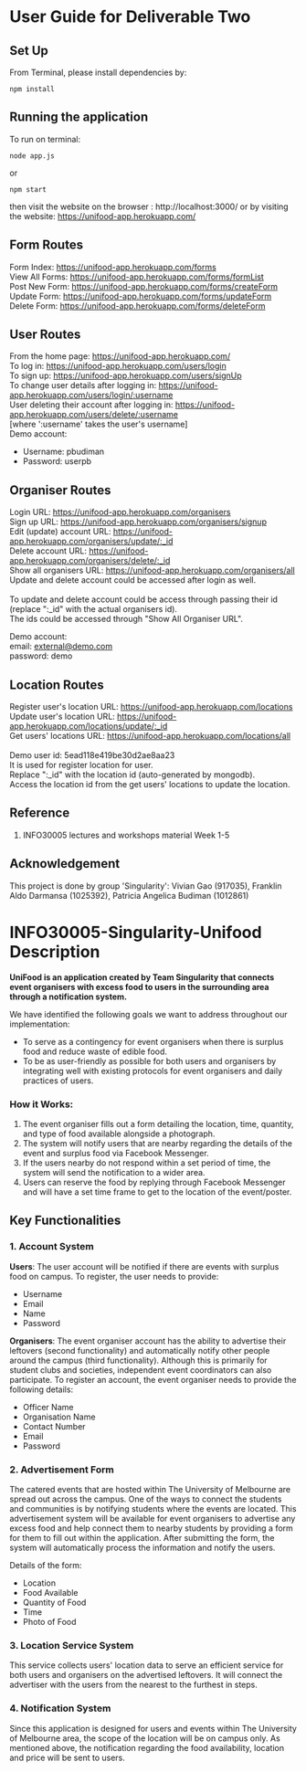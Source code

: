 # User Guide for Deliverable Two

## Set Up
From Terminal, please install dependencies by:
```
npm install
```

## Running the application
To run on terminal:
```
node app.js
```
or
```
npm start
```
then visit the website on the browser : http://localhost:3000/ or by visiting the website: https://unifood-app.herokuapp.com/

## Form Routes
Form Index: https://unifood-app.herokuapp.com/forms
<br>
View All Forms: https://unifood-app.herokuapp.com/forms/formList
<br>
Post New Form: https://unifood-app.herokuapp.com/forms/createForm
<br>
Update Form: https://unifood-app.herokuapp.com/forms/updateForm
<br>
Delete Form: https://unifood-app.herokuapp.com/forms/deleteForm


## User Routes
From the home page: https://unifood-app.herokuapp.com/
<br>
To log in: https://unifood-app.herokuapp.com/users/login
<br>
To sign up: https://unifood-app.herokuapp.com/users/signUp
<br>
To change user details after logging in: https://unifood-app.herokuapp.com/users/login/:username
<br>
User deleting their account after logging in: https://unifood-app.herokuapp.com/users/delete/:username 
<br>
  [where ':username' takes the user's username]
<br>
Demo account:
* Username: pbudiman
* Password: userpb

## Organiser Routes
Login URL: https://unifood-app.herokuapp.com/organisers
<br>
Sign up URL: https://unifood-app.herokuapp.com/organisers/signup
<br>
Edit (update) account URL: https://unifood-app.herokuapp.com/organisers/update/:_id
<br>
Delete account URL: https://unifood-app.herokuapp.com/organisers/delete/:_id
<br>
Show all organisers URL: https://unifood-app.herokuapp.com/organisers/all
<br>
Update and delete account could be accessed after login as well.
<br>
<br>
To update and delete account could be access through passing their id (replace ":_id" with the actual organisers id). 
<br>
The ids could be accessed through "Show All Organiser URL".

Demo account:
<br>
email: external@demo.com
<br>
password: demo

## Location Routes
Register user's location URL: https://unifood-app.herokuapp.com/locations
<br>
Update user's location URL: https://unifood-app.herokuapp.com/locations/update/:_id
<br>
Get users' locations URL: https://unifood-app.herokuapp.com/locations/all
<br>
<br>
Demo user id: 5ead118e419be30d2ae8aa23
<br>
It is used for register location for user.
<br>
Replace ":_id" with the location id (auto-generated by mongodb).
<br>
Access the location id from the get users' locations to update the location.

## Reference
1. INFO30005 lectures and workshops material Week 1-5

## Acknowledgement
This project is done by group 'Singularity': Vivian Gao (917035), Franklin Aldo Darmansa (1025392), Patricia Angelica Budiman (1012861)


# INFO30005-Singularity-Unifood Description

**UniFood is an application created by Team Singularity that connects event organisers with excess food to users in the surrounding area through a notification system.**

We have identified the following goals we want to address throughout our implementation:
* To serve as a contingency for event organisers when there is surplus food and reduce waste of edible food.
* To be as user-friendly as possible for both users and organisers by integrating well with existing protocols for event organisers and daily practices of users.

### How it Works:
1. The event organiser fills out a form detailing the location, time, quantity, and type of food available alongside a photograph.
2. The system will notify users that are nearby regarding the details of the event and surplus food via Facebook Messenger.
3. If the users nearby do not respond within a set period of time, the system will send the notification to a wider area.
4. Users can reserve the food by replying through Facebook Messenger and will have a set time frame to get to the location of the event/poster.

## Key Functionalities
### 1. Account System
**Users**: The user account will be notified if there are events with surplus food on campus. To register, the user needs to provide:
* Username
* Email
* Name
* Password

**Organisers**: The event organiser account has the ability to advertise their leftovers (second functionality) and automatically notify other people around the campus (third functionality). Although this is primarily for student clubs and societies, independent event coordinators can also participate. To register an account, the event organiser needs to provide the following details:
* Officer Name
* Organisation Name
* Contact Number
* Email
* Password

### 2. Advertisement Form
The catered events that are hosted within The University of Melbourne are spread out across the campus. One of the ways to connect the students and communities is by notifying students where the events are located. This advertisement system will be available for event organisers to advertise any excess food and help connect them to nearby students by providing a form for them to fill out within the application. After submitting the form, the system will automatically process the information and notify the users.

Details of the form:
* Location
* Food Available
* Quantity of Food
* Time
* Photo of Food

### 3. Location Service System
This service collects users' location data to serve an efficient service for both users and organisers on the advertised leftovers. It will connect the advertiser with the users from the nearest to the furthest in steps.

### 4. Notification System
Since this application is designed for users and events within The University of Melbourne area, the scope
of the location will be on campus only. As mentioned above, the notification regarding the food availability, location and price will be sent to users.